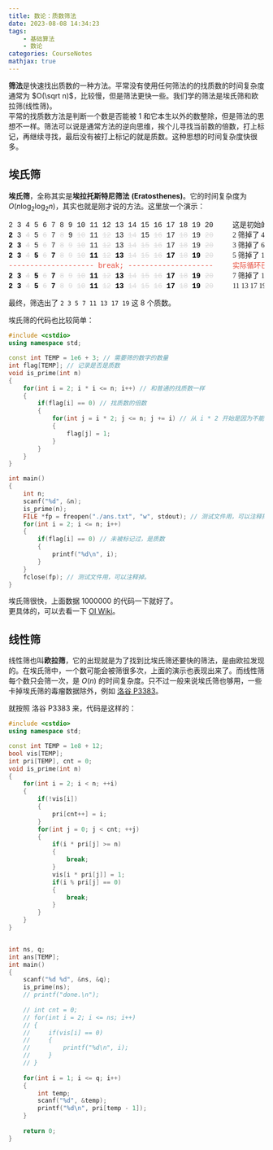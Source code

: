 ```yaml
---
title: 数论：质数筛法
date: 2023-08-08 14:34:23
tags:
    - 基础算法
    - 数论
categories: CourseNotes
mathjax: true
---
```


**筛法**是快速找出质数的一种方法。平常没有使用任何筛法的的找质数的时间复杂度通常为 $O(\sqrt n)$，比较慢，但是筛法更快一些。我们学的筛法是埃氏筛和欧拉筛(线性筛)。  
平常的找质数方法是判断一个数是否能被 1 和它本生以外的数整除，但是筛法的思想不一样。筛法可以说是通常方法的逆向思维，挨个儿寻找当前数的倍数，打上标记，再继续寻找，最后没有被打上标记的就是质数。这种思想的时间复杂度快很多。

<!--more-->

## 埃氏筛
**埃氏筛**，全称其实是**埃拉托斯特尼筛法** **\(Eratosthenes\)**。它的时间复杂度为 $O(n \log_2 \log_2 n)$，其实也就是刚才说的方法。这里放一个演示：

<p style="overflow-x:auto; white-space:nowrap;"><span style="font-family:Consolas, Menlo, Monaco, 'Andale Mono', 'Ubuntu Mono', 'Courier New', monospace;">
    2 3 4 5 6 7 8 9 10 11 12 13 14 15 16 17 18 19 20 &ensp;&ensp;&ensp; <span style="font-family: lxgw;">这是初始的表</span>
    <br>
    <span style="font-weight:bold; color:#000000;">2</span> 3 <del style="color:#d9d9d9;">4</del> 5 <del style="color:#d9d9d9;">6</del> 7 <del style="color:#d9d9d9;">8</del> 9 <del style="color:#d9d9d9;">10</del> 11 <del style="color:#d9d9d9;">12</del> 13 <del style="color:#d9d9d9;">14</del> 15 <del style="color:#d9d9d9;">16</del> 17 <del style="color:#d9d9d9;">18</del> 19 <del style="color:#d9d9d9;">20</del>  &ensp;&ensp;&ensp; <span style="font-family: lxgw;">2 筛掉了 4 6 8 10 12 14 16 18 20，2 是质数</span>
    <br>
    <span style="font-weight:bold; color:#000000;">2</span> <span style="font-weight:bold; color:#000000;">3</span> <del style="color:#d9d9d9;">4</del> 5 <del style="color:#d9d9d9;">6</del> 7 <del style="color:#d9d9d9;">8</del> <del style="color:#d9d9d9;">9</del> <del style="color:#d9d9d9;">10</del> 11 <del style="color:#d9d9d9;">12</del> 13 <del style="color:#d9d9d9;">14</del> <del style="color:#d9d9d9;">15</del> <del style="color:#d9d9d9;">16</del> 17 <del style="color:#d9d9d9;">18</del> 19 <del style="color:#d9d9d9;">20</del>  &ensp;&ensp;&ensp; <span style="font-family: lxgw;">3 筛掉了 6 9 12 15 18，3 是质数</span>
    <br>
    <span style="font-weight:bold; color:#000000;">2</span> <span style="font-weight:bold; color:#000000;">3</span> <del style="color:#d9d9d9;">4</del> <span style="font-weight:bold; color:#000000;">5</span> <del style="color:#d9d9d9;">6</del> <span style="font-weight:bold; color:#000000;">7</span> <del style="color:#d9d9d9;">8</del> <del style="color:#d9d9d9;">9</del> <del style="color:#d9d9d9;">10</del> <span style="font-weight:bold; color:#000000;">11</span> <del style="color:#d9d9d9;">12</del> <span style="font-weight:bold; color:#000000;">13</span> <del style="color:#d9d9d9;">14</del> <del style="color:#d9d9d9;">15</del> <del style="color:#d9d9d9;">16</del> <span style="font-weight:bold; color:#000000;">17</span> <del style="color:#d9d9d9;">18</del> <span style="font-weight:bold; color:#000000;">19</span> <del style="color:#d9d9d9;">20</del>  &ensp;&ensp;&ensp; <span style="font-family: lxgw;">5 筛掉了 10 15 20，其实 5 已经大于 根号 20，剩下的数都是质数，可以退出了，但在这儿继续演示下去</span>
    <br>
    <span style="color:#e74c3c">-------------------- break; --------------------</span>  &ensp;&ensp;&ensp; <span style="font-family:lxgw; color:#e74c3c">实际循环已经在这儿之前就退出了，但这里继续演示下去</span>
    <br>
    <span style="font-weight:bold; color:#000000;">2</span> <span style="font-weight:bold; color:#000000;">3</span> <del style="color:#d9d9d9;">4</del> <span style="font-weight:bold; color:#000000;">5</span> <del style="color:#d9d9d9;">6</del> <span style="font-weight:bold; color:#000000;">7</span> <del style="color:#d9d9d9;">8</del> <del style="color:#d9d9d9;">9</del> <del style="color:#d9d9d9;">10</del> <span style="font-weight:bold; color:#000000;">11</span> <del style="color:#d9d9d9;">12</del> <span style="font-weight:bold; color:#000000;">13</span> <del style="color:#d9d9d9;">14</del> <del style="color:#d9d9d9;">15</del> <del style="color:#d9d9d9;">16</del> <span style="font-weight:bold; color:#000000;">17</span> <del style="color:#d9d9d9;">18</del> <span style="font-weight:bold; color:#000000;">19</span> <del style="color:#d9d9d9;">20</del>  &ensp;&ensp;&ensp; <span style="font-family: lxgw;">7 筛掉了 14，7 是质数</span>
    <br>
    <span style="font-weight:bold; color:#000000;">2</span> <span style="font-weight:bold; color:#000000;">3</span> <del style="color:#d9d9d9;">4</del> <span style="font-weight:bold; color:#000000;">5</span> <del style="color:#d9d9d9;">6</del> <span style="font-weight:bold; color:#000000;">7</span> <del style="color:#d9d9d9;">8</del> <del style="color:#d9d9d9;">9</del> <del style="color:#d9d9d9;">10</del> <span style="font-weight:bold; color:#000000;">11</span> <del style="color:#d9d9d9;">12</del> <span style="font-weight:bold; color:#000000;">13</span> <del style="color:#d9d9d9;">14</del> <del style="color:#d9d9d9;">15</del> <del style="color:#d9d9d9;">16</del> <span style="font-weight:bold; color:#000000;">17</span> <del style="color:#d9d9d9;">18</del> <span style="font-weight:bold; color:#000000;">19</span> <del style="color:#d9d9d9;">20</del>  &ensp;&ensp;&ensp; <span style="font-family: lxgw;">11 13 17 19 的倍数都不在数列中，它们都是倍数</span>
</span></p>

最终，筛选出了 `2 3 5 7 11 13 17 19` 这 8 个质数。  

埃氏筛的代码也比较简单：
```cpp
#include <cstdio>
using namespace std;

const int TEMP = 1e6 + 3; // 需要筛的数字的数量
int flag[TEMP]; // 记录是否是质数
void is_prime(int n)
{
    for(int i = 2; i * i <= n; i++) // 和普通的找质数一样
    {
        if(flag[i] == 0) // 找质数的倍数
        {
            for(int j = i * 2; j <= n; j += i) // 从 i * 2 开始是因为不能标记质数，+= i 就是倍数
            {
                flag[j] = 1;
            }
        }
    }
}

int main()
{
    int n;
    scanf("%d", &n);
    is_prime(n);
    FILE *fp = freopen("./ans.txt", "w", stdout); // 测试文件用，可以注释掉。
    for(int i = 2; i <= n; i++)
    {
        if(flag[i] == 0) // 未被标记过，是质数
        {
            printf("%d\n", i);
        }
    }
    fclose(fp); // 测试文件用，可以注释掉。
}
```

埃氏筛很快，上面数据 1000000 的代码一下就好了。  
更具体的，可以去看一下 [OI Wiki](https://oi-wiki.org/math/number-theory/sieve/)。

## 线性筛
线性筛也叫**欧拉筛**，它的出现就是为了找到比埃氏筛还要快的筛法，是由欧拉发现的。在埃氏筛中，一个数可能会被筛很多次，上面的演示也表现出来了。而线性筛每个数只会筛一次，是 $O(n)$ 的时间复杂度。只不过一般来说埃氏筛也够用，一些卡掉埃氏筛的毒瘤数据除外，例如 [洛谷 P3383](https://www.luogu.com.cn/problem/P3383)。

就按照 洛谷 P3383 来，代码是这样的：
```cpp
#include <cstdio>
using namespace std;

const int TEMP = 1e8 + 12;
bool vis[TEMP];
int pri[TEMP], cnt = 0;
void is_prime(int n)
{
    for(int i = 2; i < n; ++i)
    {
        if(!vis[i])
        {
            pri[cnt++] = i;
        }
        for(int j = 0; j < cnt; ++j)
        {
            if(i * pri[j] >= n)
            {
                break;
            }
            vis[i * pri[j]] = 1;
            if(i % pri[j] == 0)
            {
                break;
            }
        }
    }
}


int ns, q;
int ans[TEMP];
int main()
{
    scanf("%d %d", &ns, &q);
    is_prime(ns);
    // printf("done.\n");
    
    // int cnt = 0;
    // for(int i = 2; i <= ns; i++)
    // {
    //     if(vis[i] == 0)
    //     {
    //         printf("%d\n", i);
    //     }
    // }
    
    for(int i = 1; i <= q; i++)
    {
        int temp;
        scanf("%d", &temp);
        printf("%d\n", pri[temp - 1]);
    }
    
    return 0;
}
```
